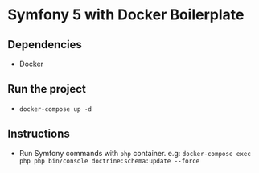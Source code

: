 # Symfony 5 with Docker Boilerplate

## Dependencies

- Docker

## Run the project

- `docker-compose up -d`

## Instructions

- Run Symfony commands with `php` container. e.g: `docker-compose exec php php bin/console doctrine:schema:update --force`